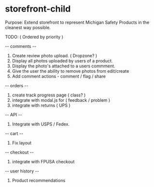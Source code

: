 # storefront-child

Purpose: Extend storefront to represent Michigan Safety Products in the cleanest way possible.


TODO: ( Ordered by priority )

-- comments -- 
1. Create review photo upload. ( Dropzone? )
2. Display all photos uploaded by users of a product.
3. Display the photo's attached to a users commment.
4. Give the user the ability to remove photos from edit/create
5. Add comment actions - comment / flag / share

-- orders --
1. create track progress page ( class? )
2. integrate with modal.js for ( feedback / problem )
3. integrate with returns ( UPS )

-- API --
1. Integrate with USPS / Fedex.

-- cart --
1. Fix layout

-- checkout --
1. integrate with FPUSA checkout

-- user history --
1. Product recommendations